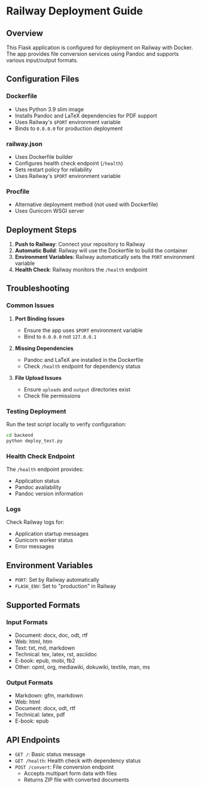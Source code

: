 # Railway Deployment Guide

## Overview
This Flask application is configured for deployment on Railway with Docker. The app provides file conversion services using Pandoc and supports various input/output formats.

## Configuration Files

### Dockerfile
- Uses Python 3.9 slim image
- Installs Pandoc and LaTeX dependencies for PDF support
- Uses Railway's `$PORT` environment variable
- Binds to `0.0.0.0` for production deployment

### railway.json
- Uses Dockerfile builder
- Configures health check endpoint (`/health`)
- Sets restart policy for reliability
- Uses Railway's `$PORT` environment variable

### Procfile
- Alternative deployment method (not used with Dockerfile)
- Uses Gunicorn WSGI server

## Deployment Steps

1. **Push to Railway**: Connect your repository to Railway
2. **Automatic Build**: Railway will use the Dockerfile to build the container
3. **Environment Variables**: Railway automatically sets the `PORT` environment variable
4. **Health Check**: Railway monitors the `/health` endpoint

## Troubleshooting

### Common Issues

1. **Port Binding Issues**
   - Ensure the app uses `$PORT` environment variable
   - Bind to `0.0.0.0` not `127.0.0.1`

2. **Missing Dependencies**
   - Pandoc and LaTeX are installed in the Dockerfile
   - Check `/health` endpoint for dependency status

3. **File Upload Issues**
   - Ensure `uploads` and `output` directories exist
   - Check file permissions

### Testing Deployment

Run the test script locally to verify configuration:
```bash
cd backend
python deploy_test.py
```

### Health Check Endpoint

The `/health` endpoint provides:
- Application status
- Pandoc availability
- Pandoc version information

### Logs

Check Railway logs for:
- Application startup messages
- Gunicorn worker status
- Error messages

## Environment Variables

- `PORT`: Set by Railway automatically
- `FLASK_ENV`: Set to "production" in Railway

## Supported Formats

### Input Formats
- Document: docx, doc, odt, rtf
- Web: html, htm
- Text: txt, md, markdown
- Technical: tex, latex, rst, asciidoc
- E-book: epub, mobi, fb2
- Other: opml, org, mediawiki, dokuwiki, textile, man, ms

### Output Formats
- Markdown: gfm, markdown
- Web: html
- Document: docx, odt, rtf
- Technical: latex, pdf
- E-book: epub

## API Endpoints

- `GET /`: Basic status message
- `GET /health`: Health check with dependency status
- `POST /convert`: File conversion endpoint
  - Accepts multipart form data with files
  - Returns ZIP file with converted documents 